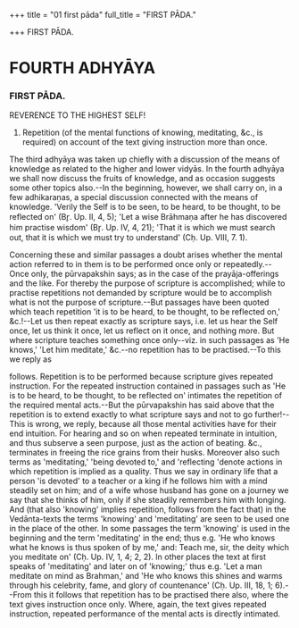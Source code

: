 +++
title = "01 first pāda"
full_title = "FIRST PĀDA."

+++
FIRST PĀDA.



# FOURTH ADHYĀYA

### FIRST PĀDA.

REVERENCE TO THE HIGHEST SELF!

1. Repetition (of the mental functions of knowing, meditating, &c., is required) on account of the text giving instruction more than once.

The third adhyāya was taken up chiefly with a discussion of the means of knowledge as related to the higher and lower vidyās. In the fourth adhyāya we shall now discuss the fruits of knowledge, and as occasion suggests some other topics also.--In the beginning, however, we shall carry on, in a few adhikaraṇas, a special discussion connected with the means of knowledge. 'Verily the Self is to be seen, to be heard, to be thought, to be reflected on' (Br̥. Up. II, 4, 5); 'Let a wise Brāhmaṇa after he has discovered him practise wisdom' (Br̥. Up. IV, 4, 21); 'That it is which we must search out, that it is which we must try to understand' (Cḥ. Up. VIII, 7. 1).

Concerning these and similar passages a doubt arises whether the mental action referred to in them is to be performed once only or repeatedly.--Once only, the pūrvapakshin says; as in the case of the prayāja-offerings and the like. For thereby the purpose of scripture is accomplished; while to practise repetitions not demanded by scripture would be to accomplish what is not the purpose of scripture.--But passages have been quoted which teach repetition 'it is to be heard, to be thought, to be reflected on,' &c.!--Let us then repeat exactly as scripture says, i.e. let us hear the Self once, let us think it once, let us reflect on it once, and nothing more. But where scripture teaches something once only--viz. in such passages as 'He knows,' 'Let him meditate,' &c.--no repetition has to be practised.--To this we reply as

follows. Repetition is to be performed because scripture gives repeated instruction. For the repeated instruction contained in passages such as 'He is to be heard, to be thought, to be reflected on' intimates the repetition of the required mental acts.--But the pūrvapakshin has said above that the repetition is to extend exactly to what scripture says and not to go further!--This is wrong, we reply, because all those mental activities have for their end intuition. For hearing and so on when repeated terminate in intuition, and thus subserve a seen purpose, just as the action of beating. &c., terminates in freeing the rice grains from their husks. Moreover also such terms as 'meditating,' 'being devoted to,' and 'reflecting 'denote actions in which repetition is implied as a quality. Thus we say in ordinary life that a person 'is devoted' to a teacher or a king if he follows him with a mind steadily set on him; and of a wife whose husband has gone on a journey we say that she thinks of him, only if she steadily remembers him with longing. And (that also 'knowing' implies repetition, follows from the fact that) in the Vedānta-texts the terms 'knowing' and 'meditating' are seen to be used one in the place of the other. In some passages the term 'knowing' is used in the beginning and the term 'meditating' in the end; thus e.g. 'He who knows what he knows is thus spoken of by me,' and: Teach me, sir, the deity which you meditate on' (Cḥ. Up. IV, 1, 4; 2, 2). In other places the text at first speaks of 'meditating' and later on of 'knowing;' thus e.g. 'Let a man meditate on mind as Brahman,' and 'He who knows this shines and warms through his celebrity, fame, and glory of countenance' (Cḥ. Up. III, 18, 1; 6).--From this it follows that repetition has to be practised there also, where the text gives instruction once only. Where, again, the text gives repeated instruction, repeated performance of the mental acts is directly intimated.

